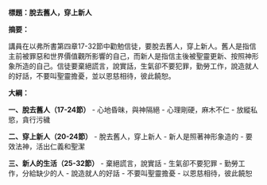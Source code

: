 **標題：脫去舊人，穿上新人**

**摘要：**

講員在以弗所書第四章17-32節中勸勉信徒，要脫去舊人，穿上新人。舊人是指信主前被罪惡和世界價值觀所影響的自己，而新人是指信主後被聖靈更新、按照神形象所造的自己。信徒要棄絕謊言，說實話，生氣卻不要犯罪，勤勞工作，說造就人的好話，不要叫聖靈擔憂，並以恩慈相待，彼此饒恕。

**大綱：**

**一、脫去舊人（17-24節）**
    - 心地昏昧，與神隔絕
    - 心理剛硬，麻木不仁
    - 放縱私慾，貪行污穢

**二、穿上新人（20-24節）**
    - 脫去舊人，穿上新人
    - 新人是照著神形象造的
    - 要效法神，活出仁義和聖潔

**三、新人的生活（25-32節）**
    - 棄絕謊言，說實話
    - 生氣卻不要犯罪
    - 勤勞工作，分給缺少的人
    - 說造就人的好話
    - 不要叫聖靈擔憂
    - 以恩慈相待，彼此饒恕